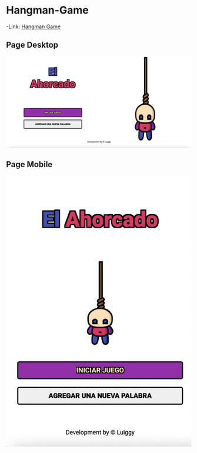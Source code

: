 # Hangman-Game

-Link:
[Hangman Game](https://luiggy-minigame.netlify.app/)
## Page Desktop
![](/images/desktop.jpeg)

## Page Mobile
![](/images/mobile.jpeg)
